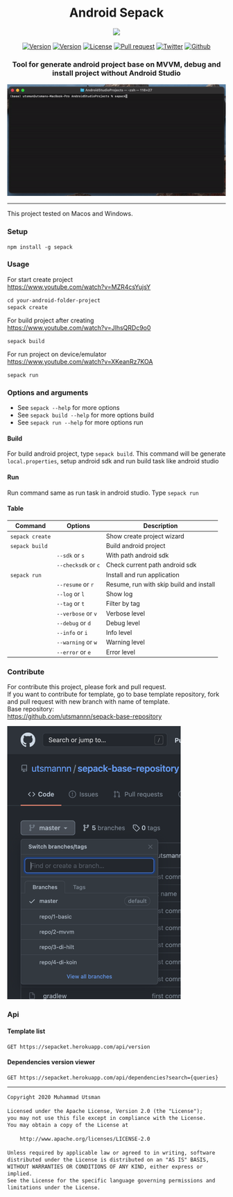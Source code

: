 <h1 align="center">
  Android Sepack
</h1>

<p align="center">
  <img src="https://images.unsplash.com/photo-1511854289476-81c95d2a62c6?ixlib=rb-1.2.1&ixid=eyJhcHBfaWQiOjEyMDd9&auto=format&fit=crop&w=800&q=80"/>
</p>

<p align="center">
  <a href="https://www.npmjs.com/package/sepack"><img alt="Version" src="https://img.shields.io/npm/v/sepack"></a>
  <a href="https://www.npmjs.com/package/sepack"><img alt="Version" src="https://img.shields.io/npm/dt/sepack?color=orange"></a>
  <a href="LICENSE"><img alt="License" src="https://img.shields.io/badge/License-Apache%202.0-blue.svg"></a>
  <a href="https://github.com/utsmannn/android-sepack/pulls"><img alt="Pull request" src="https://img.shields.io/badge/PRs-welcome-brightgreen.svg?style=flat"></a>
  <a href="https://twitter.com/utsmannn"><img alt="Twitter" src="https://img.shields.io/twitter/follow/utsmannn"></a>
  <a href="https://github.com/utsmannn"><img alt="Github" src="https://img.shields.io/github/followers/utsmannn?label=follow&style=social"></a>
  <h3 align="center">Tool for generate android project base on MVVM, debug and install project without Android Studio</h3>
</p>

<p align="center">
  <img src="img.gif"/>
</p>

---

This project tested on Macos and Windows.

### Setup

```
npm install -g sepack
```

### Usage

For start create project <br>
https://www.youtube.com/watch?v=MZR4csYujsY

```
cd your-android-folder-project
sepack create
```

For build project after creating <br>
https://www.youtube.com/watch?v=JlhsQRDc9o0

```
sepack build
```

For run project on device/emulator <br>
https://www.youtube.com/watch?v=XKeanRz7KOA

```
sepack run
```

### Options and arguments

- See `sepack --help` for more options
- See `sepack build --help` for more options build
- See `sepack run --help` for more options run

#### Build

For build android project, type `sepack build`. This command will be generate `local.properties`, setup android sdk and run build task like android studio

#### Run

Run command same as run task in android studio. Type `sepack run`

#### Table

| Command         | Options             | Description                             |
| --------------- | ------------------- | --------------------------------------- |
| `sepack create` |                     | Show create project wizard              |
| `sepack build`  |                     | Build android project                   |
|                 | `--sdk` or `s`      | With path android sdk                   |
|                 | `--checksdk` or `c` | Check current path android sdk          |
| `sepack run`    |                     | Install and run application             |
|                 | `--resume` or `r`   | Resume, run with skip build and install |
|                 | `--log` or `l`      | Show log                                |
|                 | `--tag` or `t`      | Filter by tag                           |
|                 | `--verbose` or `v`  | Verbose level                           |
|                 | `--debug` or `d`    | Debug level                             |
|                 | `--info` or `i`     | Info level                              |
|                 | `--warning` or `w`  | Warning level                           |
|                 | `--error` or `e`    | Error level                             |

### Contribute

For contribute this project, please fork and pull request. <br>
If you want to contribute for template, go to base template repository, fork and pull request with new branch with name of template. <br>
Base repository: <br>
https://github.com/utsmannn/sepack-base-repository

<img src="branch_template.png" width="400"/>

### Api

#### Template list

```
GET https://sepacket.herokuapp.com/api/version
```

#### Dependencies version viewer

```
GET https://sepacket.herokuapp.com/api/dependencies?search={queries}
```

---

```
Copyright 2020 Muhammad Utsman

Licensed under the Apache License, Version 2.0 (the "License");
you may not use this file except in compliance with the License.
You may obtain a copy of the License at

    http://www.apache.org/licenses/LICENSE-2.0

Unless required by applicable law or agreed to in writing, software
distributed under the License is distributed on an "AS IS" BASIS,
WITHOUT WARRANTIES OR CONDITIONS OF ANY KIND, either express or implied.
See the License for the specific language governing permissions and
limitations under the License.
```

